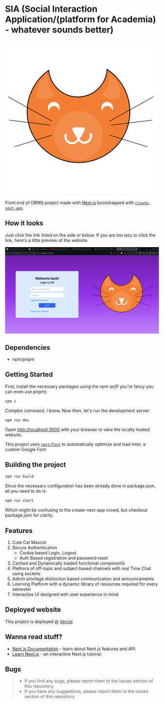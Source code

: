 # SIA (Social Interaction Application/(platform for Academia) - whatever sounds better)
<p align="center">
    <img 
    src="public/static/emma.svg"
    alt="Emma" 
    />
</p>

Front end of DBMS project made with [Next.js](https://nextjs.org/) bootstrapped with [`create-next-app`](https://github.com/vercel/next.js/tree/canary/packages/create-next-app).

## How it looks
Just click the link listed on the side or below. If you are too lazy to click the link, here's a little preview of the website.

![loginPage](public/loginPage.png)

## Dependencies
- npm/pnpm

## Getting Started

First, install the necessary packages using the npm as(If you're fancy you can even use pnpm):
```bash
npm i
```
Complex command, I know. Now then, let's run the development server:

```bash
npm run dev
```

Open [http://localhost:3000](http://localhost:3000) with your browser to view the locally hosted website.

This project uses [`next/font`](https://nextjs.org/docs/basic-features/font-optimization) to automatically optimize and load Inter, a custom Google Font.

## Building the project

```bash
npm run build
```
Since the necessary configuration has been already done in package.json, all you need to do is:
```bash
npm run start
```
Which might be confusing to the create-next-app crowd, but checkout package.json for clarity.

## Features
1. Cute Cat Mascot
2. Secure Authentication
    * Cookie based Login, Logout
    * Auth Based registration and password reset
3. Cached and Dynamically loaded functional components
4. Plethora of off-topic and subject based channels with real Time Chat using sockets
5. Admin privilege distinction based communication and announcements
6. Learning Platform with a dynamic library of resources required for every semester
7. Interactive UI designed with user experience in mind


## Deployed website

This project is deployed @ [Vercel](https://sia-electrocord.vercel.app/)

## Wanna read stuff?
- [Next.js Documentation](https://nextjs.org/docs) - learn about Next.js features and API.
- [Learn Next.js](https://nextjs.org/learn) - an interactive Next.js tutorial.

## Bugs
> - If you find any bugs, please report them to the issues section of this repository.
> - If you have any suggestions, please report them to the issues section of this repository.
